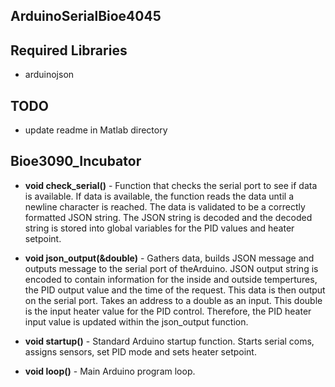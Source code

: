 

ArduinoSerialBioe4045
---------------------------

Required Libraries
-------------------
* arduinojson

TODO
-----
* update readme in Matlab directory

Bioe3090_Incubator
------------------

* **void check_serial()** - Function that checks the serial port to see if data is available. If data is available, the function reads the data until a newline character is reached. The data is validated to be a correctly formatted JSON string. The JSON string is decoded and the decoded string is stored into global variables for the PID values and heater setpoint.

* **void json\_output(&double)** - Gathers data, builds JSON message and outputs message to the serial port of theArduino. JSON output string is encoded to contain information for the inside and outside tempertures, the PID output value and the time of the request. This data is then output on the serial port. Takes an address to a double as an input. This double is the input heater value for the PID control. Therefore, the PID heater input value is updated within the json\_output function.

* **void startup()** - Standard Arduino startup function. Starts serial coms, assigns sensors, set PID mode and sets heater setpoint.

* **void loop()** - Main Arduino program loop. 
